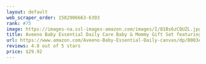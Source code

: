 ```yaml
---
layout: default 
﻿web_scraper_order: 1582906663-6393
rank: #75
image: https://images-na.ssl-images-amazon.com/images/I/81Bs6zCQUZL.jpg
title: Aveeno Baby Essential Daily Care Baby & Mommy Gift Set featuring a Variety of Skin Care and Bath…
url: https://www.amazon.com/Aveeno-Baby-Essential-Daily-canvas/dp/B003AM93BW/ref=zg_mw_hpc_75?_encoding=UTF8&psc=1&refRID=25WQDBTAJF2JRCYG7BG8
reviews: 4.8 out of 5 stars
price: $29.92 
---
```

